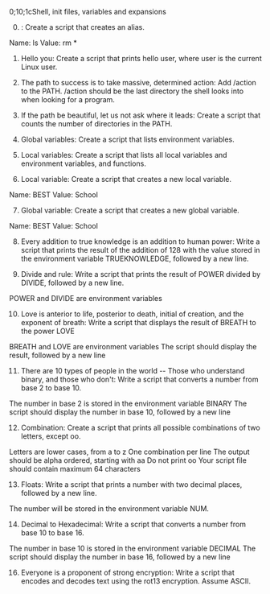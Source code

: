 

0;10;1cShell, init files, variables and expansions

0. <o>:
Create a script that creates an alias.

Name: ls
Value: rm *

1. Hello you:
Create a script that prints hello user, where user is the current Linux user.

2. The path to success is to take massive, determined action:
Add /action to the PATH. /action should be the last directory the shell looks into when looking for a program.

3. If the path be beautiful, let us not ask where it leads:
Create a script that counts the number of directories in the PATH.

4. Global variables:
Create a script that lists environment variables.

5. Local variables:
Create a script that lists all local variables and environment variables, and functions.

6. Local variable:
Create a script that creates a new local variable.

Name: BEST
Value: School

7. Global variable:
Create a script that creates a new global variable.

Name: BEST
Value: School

8. Every addition to true knowledge is an addition to human power:
Write a script that prints the result of the addition of 128 with the value stored in the environment variable TRUEKNOWLEDGE, followed by a new line.

9. Divide and rule:
Write a script that prints the result of POWER divided by DIVIDE, followed by a new line.

POWER and DIVIDE are environment variables

10. Love is anterior to life, posterior to death, initial of creation, and the exponent of breath:
Write a script that displays the result of BREATH to the power LOVE

BREATH and LOVE are environment variables
The script should display the result, followed by a new line

11. There are 10 types of people in the world -- Those who understand binary, and those who don't:
Write a script that converts a number from base 2 to base 10.

The number in base 2 is stored in the environment variable BINARY
The script should display the number in base 10, followed by a new line

12. Combination:
Create a script that prints all possible combinations of two letters, except oo.

Letters are lower cases, from a to z
One combination per line
The output should be alpha ordered, starting with aa
Do not print oo
Your script file should contain maximum 64 characters

13. Floats:
Write a script that prints a number with two decimal places, followed by a new line.

The number will be stored in the environment variable NUM.

14. Decimal to Hexadecimal:
Write a script that converts a number from base 10 to base 16.

The number in base 10 is stored in the environment variable DECIMAL
The script should display the number in base 16, followed by a new line

16. Everyone is a proponent of strong encryption:
Write a script that encodes and decodes text using the rot13 encryption. Assume ASCII.
